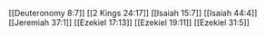 [[Deuteronomy 8:7]]
[[2 Kings 24:17]]
[[Isaiah 15:7]]
[[Isaiah 44:4]]
[[Jeremiah 37:1]]
[[Ezekiel 17:13]]
[[Ezekiel 19:11]]
[[Ezekiel 31:5]]
